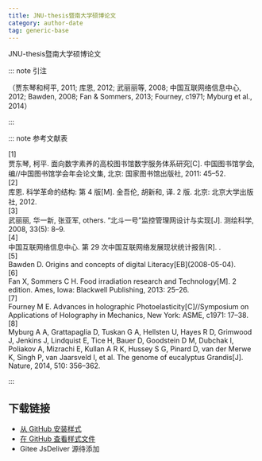 ```yaml
---
title: JNU-thesis暨南大学硕博论文
category: author-date
tag: generic-base
---
```


<!-- 此文件由脚本自动生成，请勿手动修改！ -->

JNU-thesis暨南大学硕博论文


::: note 引注

（贾东琴和柯平, 2011; 库恩, 2012; 武丽丽等, 2008; 中国互联网络信息中心, 2012; Bawden, 2008; Fan &#38; Sommers, 2013; Fourney, c1971; Myburg et al., 2014）

:::



::: note 参考文献表

  <div class="csl-bib-body">
  <div class="csl-entry second-field-align-flush hangingindent-false " >
    <div class="csl-left-margin">[1]</div><div class="csl-right-inline">贾东琴, 柯平. 面向数字素养的高校图书馆数字服务体系研究[C]. 中国图书馆学会, 编//中国图书馆学会年会论文集, 北京: 国家图书馆出版社, 2011: 45–52.</div>
  </div> 
  <div class="csl-entry second-field-align-flush hangingindent-false " >
    <div class="csl-left-margin">[2]</div><div class="csl-right-inline">库恩. 科学革命的结构: 第 4 版[M]. 金吾伦, 胡新和, 译. 2 版. 北京: 北京大学出版社, 2012.</div>
  </div> 
  <div class="csl-entry second-field-align-flush hangingindent-false " >
    <div class="csl-left-margin">[3]</div><div class="csl-right-inline">武丽丽, 华一新, 张亚军, others. “北斗一号”监控管理网设计与实现[J]. 测绘科学, 2008, 33(5): 8–9.</div>
  </div> 
  <div class="csl-entry second-field-align-flush hangingindent-false " >
    <div class="csl-left-margin">[4]</div><div class="csl-right-inline">中国互联网络信息中心. 第 29 次中国互联网络发展现状统计报告[R]. .</div>
  </div> 
  <div class="csl-entry second-field-align-flush hangingindent-false " >
    <div class="csl-left-margin">[5]</div><div class="csl-right-inline">Bawden D. Origins and concepts of digital Literacy[EB](2008-05-04).</div>
  </div> 
  <div class="csl-entry second-field-align-flush hangingindent-false " >
    <div class="csl-left-margin">[6]</div><div class="csl-right-inline">Fan X, Sommers C H. Food irradiation research and Technology[M]. 2 edition. Ames, Iowa: Blackwell Publishing, 2013: 25–26.</div>
  </div> 
  <div class="csl-entry second-field-align-flush hangingindent-false " >
    <div class="csl-left-margin">[7]</div><div class="csl-right-inline">Fourney M E. Advances in holographic Photoelasticity[C]//Symposium on Applications of Holography in Mechanics, New York: ASME, c1971: 17–38.</div>
  </div> 
  <div class="csl-entry second-field-align-flush hangingindent-false " >
    <div class="csl-left-margin">[8]</div><div class="csl-right-inline">Myburg A A, Grattapaglia D, Tuskan G A, Hellsten U, Hayes R D, Grimwood J, Jenkins J, Lindquist E, Tice H, Bauer D, Goodstein D M, Dubchak I, Poliakov A, Mizrachi E, Kullan A R K, Hussey S G, Pinard D, van der Merwe K, Singh P, van Jaarsveld I, et al. The genome of eucalyptus Grandis[J]. Nature, 2014, 510: 356–362.</div>
  </div> 
  </div>


:::

<!-- more --> 

## 下载链接

- [从 GitHub 安装样式](https://github.com/zotero-cn/styles/./raw/main/src/404jnu-thesis/404jnu-thesis.csl) 
- [在 GitHub 查看样式文件](https://github.com/zotero-cn/styles/./tree/main/src/404jnu-thesis/404jnu-thesis.csl) 
- Gitee JsDeliver 源待添加

